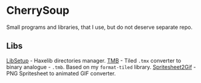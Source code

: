 # CherrySoup
Small programs and libraries, that I use, but do not deserve separate repo.

## Libs
[LibSetup](libsetup) - Haxelib directories manager.
[TMB](tmb) - Tiled `.tmx` converter to binary analogue - `.tmb`. Based on my `format-tiled` library.
[Spritesheet2Gif](spritesheet2gif) - PNG Spritesheet to animated GIF converter.